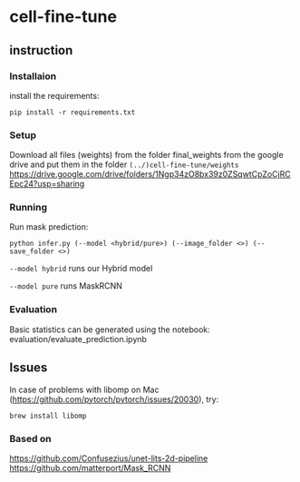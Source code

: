 # cell-fine-tune

## instruction
### Installaion
install the requirements:
```
pip install -r requirements.txt
```
### Setup
Download all files (weights) from the folder final_weights from the google drive and put them in the folder ```(../)cell-fine-tune/weights```<br>
https://drive.google.com/drive/folders/1Ngp34zO8bx39z0ZSqwtCpZoCjRCEpc24?usp=sharing
### Running
Run mask prediction:
```
python infer.py (--model <hybrid/pure>) (--image_folder <>) (--save_folder <>)
```
```--model hybrid``` runs our Hybrid model

```--model pure``` runs MaskRCNN

### Evaluation
Basic statistics can be generated using the notebook: evaluation/evaluate_prediction.ipynb

## Issues
In case of problems with libomp on Mac (https://github.com/pytorch/pytorch/issues/20030), try:
```
brew install libomp
```
### Based on
https://github.com/Confusezius/unet-lits-2d-pipeline <br>
https://github.com/matterport/Mask_RCNN
